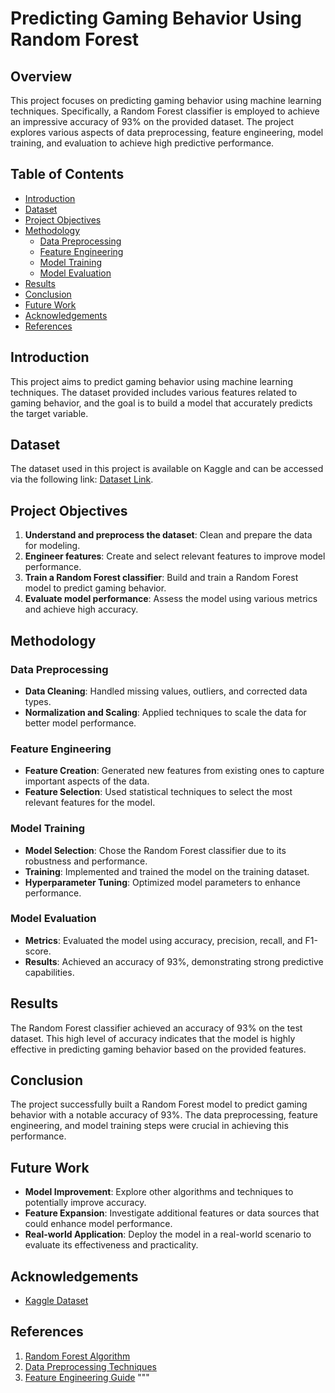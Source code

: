 # Predicting Gaming Behavior Using Random Forest

## Overview

This project focuses on predicting gaming behavior using machine learning techniques. Specifically, a Random Forest classifier is employed to achieve an impressive accuracy of 93% on the provided dataset. The project explores various aspects of data preprocessing, feature engineering, model training, and evaluation to achieve high predictive performance.

## Table of Contents

- [Introduction](#introduction)
- [Dataset](#dataset)
- [Project Objectives](#project-objectives)
- [Methodology](#methodology)
  - [Data Preprocessing](#data-preprocessing)
  - [Feature Engineering](#feature-engineering)
  - [Model Training](#model-training)
  - [Model Evaluation](#model-evaluation)
- [Results](#results)
- [Conclusion](#conclusion)
- [Future Work](#future-work)
- [Acknowledgements](#acknowledgements)
- [References](#references)

## Introduction

This project aims to predict gaming behavior using machine learning techniques. The dataset provided includes various features related to gaming behavior, and the goal is to build a model that accurately predicts the target variable.

## Dataset

The dataset used in this project is available on Kaggle and can be accessed via the following link: [Dataset Link](https://www.kaggle.com/code/daniellebagaforomeer/predicting-gaming-behavior-using-rf-93-acc/input).


## Project Objectives

1. **Understand and preprocess the dataset**: Clean and prepare the data for modeling.
2. **Engineer features**: Create and select relevant features to improve model performance.
3. **Train a Random Forest classifier**: Build and train a Random Forest model to predict gaming behavior.
4. **Evaluate model performance**: Assess the model using various metrics and achieve high accuracy.

## Methodology

### Data Preprocessing

- **Data Cleaning**: Handled missing values, outliers, and corrected data types.
- **Normalization and Scaling**: Applied techniques to scale the data for better model performance.

### Feature Engineering

- **Feature Creation**: Generated new features from existing ones to capture important aspects of the data.
- **Feature Selection**: Used statistical techniques to select the most relevant features for the model.

### Model Training

- **Model Selection**: Chose the Random Forest classifier due to its robustness and performance.
- **Training**: Implemented and trained the model on the training dataset.
- **Hyperparameter Tuning**: Optimized model parameters to enhance performance.

### Model Evaluation

- **Metrics**: Evaluated the model using accuracy, precision, recall, and F1-score.
- **Results**: Achieved an accuracy of 93%, demonstrating strong predictive capabilities.

## Results

The Random Forest classifier achieved an accuracy of 93% on the test dataset. This high level of accuracy indicates that the model is highly effective in predicting gaming behavior based on the provided features.

## Conclusion

The project successfully built a Random Forest model to predict gaming behavior with a notable accuracy of 93%. The data preprocessing, feature engineering, and model training steps were crucial in achieving this performance. 

## Future Work

- **Model Improvement**: Explore other algorithms and techniques to potentially improve accuracy.
- **Feature Expansion**: Investigate additional features or data sources that could enhance model performance.
- **Real-world Application**: Deploy the model in a real-world scenario to evaluate its effectiveness and practicality.

## Acknowledgements

- [Kaggle Dataset](https://www.kaggle.com/code/daniellebagaforomeer/predicting-gaming-behavior-using-rf-93-acc/input)

## References

1. [Random Forest Algorithm](https://en.wikipedia.org/wiki/Random_forest)
2. [Data Preprocessing Techniques](https://towardsdatascience.com/data-preprocessing-techniques-for-machine-learning-3d9b6d02a5a6)
3. [Feature Engineering Guide](https://medium.com/analytics-vidhya/feature-engineering-in-machine-learning-2b5e3f19d22e)
"""
